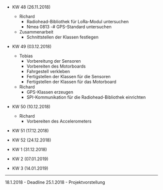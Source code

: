 * KW 48 (26.11.2018)	
  * Richard
  	* Radiohead-Bibliothek für LoRa-Modul untersuchen
  	* Nmea 0813 -# GPS-Standard untersuchen
  * Zusammenarbeit
  	* Schnittstellen der Klassen festlegen

* KW 49 (03.12.2018)
  * Tobias
  	* Vorbereitung der Sensoren
  	* Vorbereiten des Motorboards
  	* Fahrgestell verkleben
  	* Fertigstellen der Klassen für die Sensoren
  	* Fertigstellen der Klassen für das Motorboard	
  * Richard
  	* GPS-Klassen erzeugen
  	* SPI-Kommunikation für die Radiohead-Bibliothek einrichten

* KW 50 (10.12.2018)
  * Richard
  	* Vorbereiten des Accelerometers

* KW 51 (17.12.2018)
* KW 52 (24.12.2018)
* KW 1 (31.12.2018)
* KW 2 (07.01.2019)
* KW 3 (14.01.2019)

---
18.1.2018 - Deadline
25.1.2018 - Projektvorstellung
